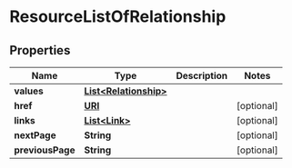 

# ResourceListOfRelationship

## Properties

Name | Type | Description | Notes
------------ | ------------- | ------------- | -------------
**values** | [**List&lt;Relationship&gt;**](Relationship.md) |  | 
**href** | [**URI**](URI.md) |  |  [optional]
**links** | [**List&lt;Link&gt;**](Link.md) |  |  [optional]
**nextPage** | **String** |  |  [optional]
**previousPage** | **String** |  |  [optional]



